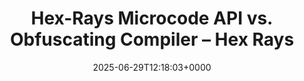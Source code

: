 ---
title: Hex-Rays Microcode API vs. Obfuscating Compiler – Hex Rays
slug: 20250629T121803
date: 2025-06-29T12:18:03+0000
params:
  url: https://hex-rays.com/blog/hex-rays-microcode-api-vs-obfuscating-compiler
tags:
- ida
- decompiler
- to-read
---